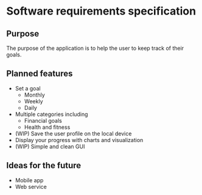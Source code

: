 # Software requirements specification

## Purpose

The purpose of the application is to help the user to keep track of their goals.


## Planned features

 * Set a goal
   * Monthly
   * Weekly
   * Daily
 * Multiple categories including
   * Financial goals
   * Health and fitness
 * (WIP) Save the user profile on the local device
 * Display your progress with charts and visualization
 * (WIP) Simple and clean GUI

## Ideas for the future
 * Mobile app
 * Web service

